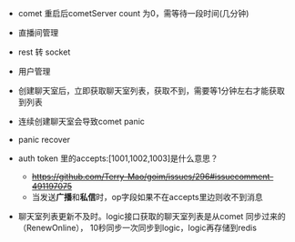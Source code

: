 - comet 重启后cometServer count 为0，需等待一段时间(几分钟)
- 直播间管理
- rest 转 socket
- 用户管理
- 创建聊天室后，立即获取聊天室列表，获取不到，需要等1分钟左右才能获取到列表
- 连续创建聊天室会导致comet panic
- panic recover
- auth token 里的accepts:[1001,1002,1003]是什么意思？
    - ~~https://github.com/Terry-Mao/goim/issues/296#issuecomment-491197075~~
    - 当发送**广播**和**私信**时，op字段如果不在accepts里边则收不到消息


- 聊天室列表更新不及时。logic接口获取的聊天室列表是从comet 同步过来的（RenewOnline），
    10秒同步一次同步到logic，logic再存储到redis